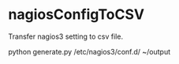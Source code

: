 nagiosConfigToCSV
=================

Transfer nagios3 setting to csv file.


python generate.py /etc/nagios3/conf.d/ ~/output
